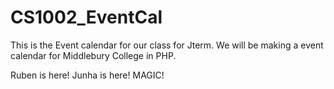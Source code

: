 CS1002_EventCal
===============

This is the Event calendar for our class for Jterm. We will be making a event calendar for Middlebury College in PHP. 


Ruben is here!
Junha is here!
MAGIC!

